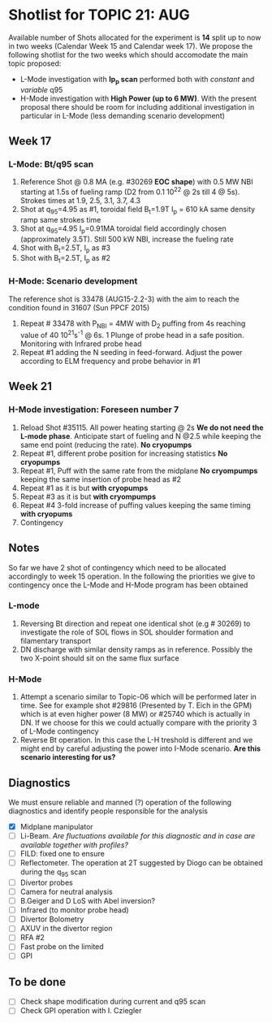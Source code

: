 # Shotlist for TOPIC 21: AUG

Available number of Shots allocated for the experiment is **14** split
up to now in two weeks (Calendar Week 15 and Calendar week 17). We 
propose the following shotlist for the two weeks which should accomodate the main 
topic proposed:
* L-Mode investigation with **Ip<sub>p</sub> scan** performed both with _constant_ and _variable_ q95
* H-Mode investigation with **High Power (up to 6 MW)**.
With the present proposal there should be room for including additional investigation 
in particular in L-Mode (less demanding scenario development)

## Week 17
### L-Mode: Bt/q95 scan

1.  Reference Shot @ 0.8 MA (e.g. #30269 **EOC shape**) with 0.5 MW NBI starting at
    1.5s of fueling ramp (D2 from 0.1 10<sup>22</sup> @ 2s till 4 @ 5s).
    Strokes times at 1.9, 2.5, 3.1, 3.7, 4.3
2.  Shot at q<sub>95</sub>=4.95 as #1, toroidal field B<sub>t</sub>=1.9T I<sub>p</sub> = 610 kA
    same density ramp same strokes time
3.  Shot at q<sub>95</sub>=4.95 I<sub>p</sub>=0.91MA toroidal field accordingly
    chosen (approximately 3.5T). Still 500 kW NBI, increase the fueling rate
4.  Shot with B<sub>t</sub>=2.5T, I<sub>p</sub> as #3
5.  Shot with B<sub>t</sub>=2.5T, I<sub>p</sub> as #2

### H-Mode: Scenario development
The reference shot is 33478 (AUG15-2.2-3) with the aim to reach the condition found in 31607 (Sun PPCF 2015)

1.  Repeat # 33478 with P<sub>NBI</sub> = 4MW with D<sub>2</sub> puffing from 4s
    reaching value of 40 10<sup>21</sup>s<sup>-1</sup> @ 6s.
    1 Plunge of probe head
	in a safe position. Monitoring with Infrared probe head
2.  Repeat #1 adding the N seeding in feed-forward. Adjust the power according to ELM frequency
    and probe behavior in #1

## Week 21
### H-Mode investigation: Foreseen number 7

1.  Reload Shot #35115. All power heating starting @ 2s **We do not need the L-mode phase**.
    Anticipate start of fueling and N
    @2.5 while keeping
    the same end point (reducing the rate). **No cryopumps**
2.  Repeat #1, different probe position for increasing statistics **No cryopumps**
3.  Repeat #1, Puff with the same rate from the midplane **No cryompumps** keeping the same
    insertion of probe head as #2
4.  Repeat #1 as it is but **with cryopumps**
5.  Repeat #3 as it is but **with cryompumps** 
6.  Repeat #4 3-fold increase of puffing values keeping the same timing **with cryopums**
7.  Contingency

## Notes
So far we have 2 shot of contingency which need to be allocated accordingly to week 15
operation. In the following the priorities we give to contingency once the L-Mode and H-Mode 
program has been obtained

### L-mode
1. Reversing Bt direction and repeat one identical shot (e.g # 30269) to investigate
   the role of SOL flows in SOL shoulder formation and filamentary transport
2. DN discharge with similar density ramps as in reference. Possibly the two X-point should
   sit on the same flux surface

### H-Mode
1. Attempt a scenario similar to Topic-06 which will be performed later in time. See for example
   shot #29816 (Presented by T. Eich in the GPM) which is at even higher power (8 MW) or #25740
   which is actually in DN. If we choose for this we could actually compare with the priority 3 of L-Mode
   contingency
2. Reverse Bt operation. In this case the L-H treshold is different and we might end
   by careful adjusting the power into I-Mode scenario. **Are this scenario interesting for us?**


## Diagnostics

We must ensure reliable and manned (?) operation of the following diagnostics and identify people
responsible for the analysis
- [x] Midplane manipulator
- [ ] Li-Beam. _Are fluctuations available for this diagnostic and in case are available together with profiles?_
- [ ] FILD: fixed one to ensure
- [ ] Reflectometer. The operation at 2T suggested by Diogo can be obtained during the q<sub>95</sub> scan
- [ ] Divertor probes
- [ ] Camera for neutral analysis
- [ ] B.Geiger and D LoS with Abel inversion?
- [ ] Infrared (to monitor probe head)
- [ ] Divertor Bolometry
- [ ] AXUV in the divertor region
- [ ] RFA  #2
- [ ] Fast probe on the limited
- [ ] GPI

## To be done
- [ ] Check shape modification during current and q95 scan
- [ ] Check GPI operation with I. Cziegler
